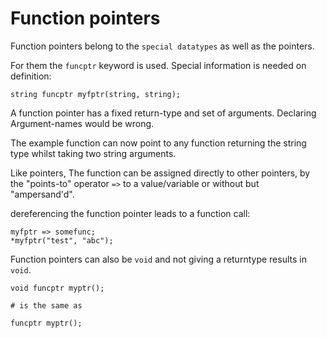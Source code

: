 # Function pointers

Function pointers belong to the `special datatypes` as well as the pointers.

For them the `funcptr` keyword is used. Special information is needed on definition:

```
string funcptr myfptr(string, string);
```

A function pointer has a fixed return-type and set of arguments. Declaring Argument-names would be wrong.

The example function can now point to any function returning the string type whilst taking two string arguments.

Like pointers, The function can be assigned directly to other pointers, by the "points-to" operator `=>` to a value/variable or without but "ampersand'd".

dereferencing the function pointer leads to a function call:

```
myfptr => somefunc;
*myfptr("test", "abc");
```

Function pointers can also be `void` and not giving a returntype results in `void`.

```
void funcptr myptr();

# is the same as

funcptr myptr();
```
